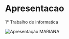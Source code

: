 # Apresentacao
1° Trabalho de informatica


![Apresentação MARIANA](https://github.com/Mcsalme/Apresentacao/assets/111469327/1f0d1827-9f3e-4cb3-9950-bad314393378)

